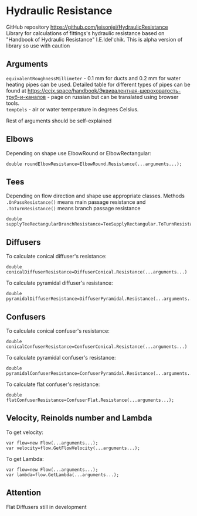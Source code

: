 # Hydraulic Resistance
GitHub repository <https://github.com/jeisonjei/HydraulicResistance>  
Library for calculations of fittings's hydraulic resistance based on "Handbook of Hydraulic Resistance" I.E.Idel'chik. This is alpha version of library so use with caution
## Arguments
`equivalentRoughnessMillimeter` - 0.1 mm for ducts and 0.2 mm for water heating pipes can be used. Detailed table for different types of pipes can be found at <https://ccjx.space/handbook/Эквивалентная-шероховатость-труб-и-каналов> - page on russian but can be translated using browser tools.  
`tempCels` - air or water temperature in degrees Celsius.
  
Rest of arguments should be self-explained
## Elbows
Depending on shape use ElbowRound or ElbowRectangular:
```
double roundElbowResistance=ElbowRound.Resistance(...arguments...);
```
## Tees
Depending on flow direction and shape use appropriate classes. Methods `.OnPassResistance()` means main passage resistance and `.ToTurnResistance()` means branch passage resistance
```
double supplyTeeRectangularBranchResistance=TeeSupplyRectangular.ToTurnResistance(...arguments...);
```
## Diffusers
To calculate conical diffuser's resistance:
```
double conicalDiffuserResistance=DiffuserConical.Resistance(...arguments...)
```
To calculate pyramidal diffuser's resistance:
```
double pyramidalDiffuserResistance=DiffuserPyramidal.Resistance(...arguments...)
```
## Confusers
To calculate conical confuser's resistance:
```
double conicalConfuserResistance=ConfuserConical.Resistance(...arguments...)
```
To calculate pyramidal confuser's resistance:
```
double pyramidalConfuserResistance=ConfuserPyramidal.Resistance(...arguments...)
```
To calculate flat confuser's resistance:
```
double flatConfuserResistance=ConfuserFlat.Resistance(...arguments...);
```
## Velocity, Reinolds number and Lambda
To get velocity:
```
var flow=new Flow(...arguments...);
var velocity=flow.GetFlowVelocity(...arguments...);
```
To get Lambda:
```
var flow=new Flow(...arguments...);
var lambda=flow.GetLambda(...arguments...);
```
## Attention
Flat Diffusers still in development

